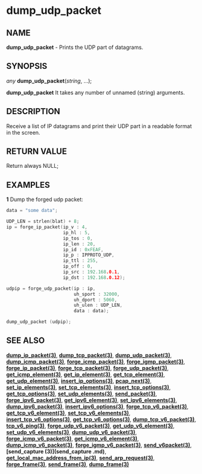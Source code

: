 # dump_udp_packet

## NAME

**dump_udp_packet** - Prints the UDP part of datagrams.

## SYNOPSIS

*any* **dump_udp_packet**(*string*, ...);

**dump_udp_packet** It takes any number of unnamed (string) arguments.


## DESCRIPTION

Receive a list of IP datagrams and print their UDP part in a readable format in the screen.

## RETURN VALUE

Return always NULL;

## EXAMPLES

**1** Dump the forged udp packet:
```cpp
data = "some data";

UDP_LEN = strlen(blat) + 8;
ip = forge_ip_packet(ip_v : 4,
                     ip_hl : 5,
                     ip_tos : 0,
                     ip_len : 20,
                     ip_id : 0xFEAF,
                     ip_p : IPPROTO_UDP,
                     ip_ttl : 255,
                     ip_off : 0,
                     ip_src : 192.168.0.1,
                     ip_dst : 192.168.0.12);

udpip = forge_udp_packet(ip : ip,
                         uh_sport : 32000,
                         uh_dport : 5060,
                         uh_ulen : UDP_LEN,
                         data : data);

dump_udp_packet (udpip);
```

## SEE ALSO

**[dump_ip_packet(3)](dump_ip_packet.md)**, **[dump_tcp_packet(3)](dump_tcp_packet.md)**, **[dump_udp_packet(3)](dump_udp_packet.md)**, **[dump_icmp_packet(3)](dump_icmp_packet.md)**, **[forge_icmp_packet(3)](forge_icmp_packet.md)**, **[forge_igmp_packet(3)](forge_igmp_packet.md)**, **[forge_ip_packet(3)](forge_ip_packet.md)**, **[forge_tcp_packet(3)](forge_tcp_packet.md)**, **[forge_udp_packet(3)](forge_udp_packet.md)**, **[get_icmp_element(3)](get_icmp_element.md)**, **[get_ip_element(3)](get_ip_element.md)**, **[get_tcp_element(3)](get_tcp_element.md)**, **[get_udp_element(3)](get_udp_element.md)**, **[insert_ip_options(3)](insert_ip_options.md)**, **[pcap_next(3)](pcap_next.md)**, **[set_ip_elements(3)](set_ip_elements.md)**, **[set_tcp_elements(3)](set_tcp_elements.md)**, **[insert_tcp_options(3)](insert_tcp_options.md)**, **[get_tcp_options(3)](get_tcp_options.md)**, **[set_udp_elements(3)](set_udp_elements.md)**, **[send_packet(3)](send_packet.md)**, **[forge_ipv6_packet(3)](forge_ipv6_packet.md)**, **[get_ipv6_element(3)](get_ipv6_element.md)**, **[set_ipv6_elements(3)](set_ipv6_elements.md)**, **[dump_ipv6_packet(3)](dump_ipv6_packet.md)**, **[insert_ipv6_options(3)](insert_ipv6_options.md)**, **[forge_tcp_v6_packet(3)](forge_tcp_v6_packet.md)**, **[get_tcp_v6_element(3)](get_tcp_v6_element.md)**, **[set_tcp_v6_elements(3)](set_tcp_v6_elements.md)**, **[insert_tcp_v6_options(3)](insert_tcp_v6_options.md)**, **[get_tcp_v6_options(3)](get_tcp_v6_options.md)**, **[dump_tcp_v6_packet(3)](dump_tcp_v6_packet.md)**, **[tcp_v6_ping(3)](tcp_v6_ping.md)**, **[forge_udp_v6_packet(3)](forge_udp_v6_packet.md)**, **[get_udp_v6_element(3)](get_udp_v6_element.md)**, **[set_udp_v6_elements(3)](set_udp_v6_elements.md)**, **[dump_udp_v6_packet(3)](dump_udp_v6_packet.md)**, **[forge_icmp_v6_packet(3)](forge_icmp_v6_packet.md)**, **[get_icmp_v6_element(3)](get_icmp_v6_element.md)**, **[dump_icmp_v6_packet(3)](dump_icmp_v6_packet.md)**, **[forge_igmp_v6_packet(3)](forge_igmp_v6_packet.md)**, **[send_v6packet(3)](send_v6packet.md)**, **[send_capture (3)](send_capture .md)**, **[get_local_mac_address_from_ip(3)](get_local_mac_address_from_ip.md)**, **[send_arp_request(3)](send_arp_request.md)**, **[forge_frame(3)](forge_frame.md)**, **[send_frame(3)](send_frame.md)**, **[dump_frame(3)](dump_frame.md)**
